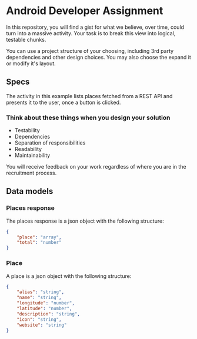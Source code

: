 # Android Developer Assignment

In this repository, you will find a gist for what we believe, over time, could turn
into a massive activity. Your task is to break this view into logical, testable
chunks.

You can use a project structure of your choosing, including 3rd party dependencies and other
design choices. You may also choose the expand it or modify it's layout.

## Specs

The activity in this example lists places fetched from a REST API and presents it to
the user, once a button is clicked.

### Think about these things when you design your solution

* Testability
* Dependencies
* Separation of responsibilities
* Readability
* Maintainability


You will receive feedback on your work regardless of where you are in the
recruitment process.

## Data models

### Places response

The places response is a json object with the following structure:

```json
{
    "place": "array",
    "total": "number"
}
```

### Place

A place is a json object with the following structure:

```json
{
    "alias": "string",
    "name": "string",
    "longitude": "number",
    "latitude": "number",
    "description": "string",
    "icon": "string",
    "website": "string"
}
```
